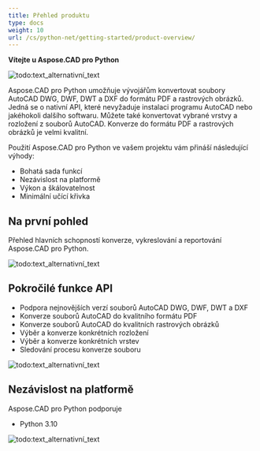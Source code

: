 ```yaml
---
title: Přehled produktu
type: docs
weight: 10
url: /cs/python-net/getting-started/product-overview/
---
```


**Vítejte u Aspose.CAD pro Python**

![todo:text_alternativní_text](/_assets/python-net/product-overview_1.png)

Aspose.CAD pro Python umožňuje vývojářům konvertovat soubory AutoCAD DWG, DWF, DWT a DXF do formátu PDF a rastrových obrázků. Jedná se o nativní API, které nevyžaduje instalaci programu AutoCAD nebo jakéhokoli dalšího softwaru. Můžete také konvertovat vybrané vrstvy a rozložení z souborů AutoCAD. Konverze do formátu PDF a rastrových obrázků je velmi kvalitní.

Použití Aspose.CAD pro Python ve vašem projektu vám přináší následující výhody:

- Bohatá sada funkcí
- Nezávislost na platformě
- Výkon a škálovatelnost
- Minimální učící křivka

## **Na první pohled**
Přehled hlavních schopností konverze, vykreslování a reportování Aspose.CAD pro Python.

![todo:text_alternativní_text](/_assets/python-net/product-overview_2.png)

## **Pokročilé funkce API**
- Podpora nejnovějších verzí souborů AutoCAD DWG, DWF, DWT a DXF
- Konverze souborů AutoCAD do kvalitního formátu PDF
- Konverze souborů AutoCAD do kvalitních rastrových obrázků
- Výběr a konverze konkrétních rozložení
- Výběr a konverze konkrétních vrstev
- Sledování procesu konverze souboru

![todo:text_alternativní_text](/_assets/python-net/product-overview_3.png)

## **Nezávislost na platformě**
Aspose.CAD pro Python podporuje

- Python 3.10

![todo:text_alternativní_text](/_assets/python-net/product-overview_4.png)
